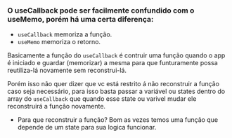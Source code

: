 ### **O useCallback pode ser facilmente confundido com o useMemo, porém há uma certa diferença:**
 - ```useCallback``` memoriza a função.
 - ```useMemo``` memoriza o retorno.

 Basicamente a função do ```useCallback``` é contruir uma função quando o app é iniciado e guardar (memorizar) a mesma para que funturamente possa reutiliza-lá novamente sem reconstrui-lá. 
 
 Porém isso não quer dizer que vc está restrito á não reconstruir a função caso seja necessário, para isso basta passar a variável ou states dentro do array do ```useCallback``` que quando esse state ou varivel mudar ele reconstruirá a função novamente.
- Para que reconstruir a função? Bom as vezes temos uma função que depende de um state para sua logica funcionar.


